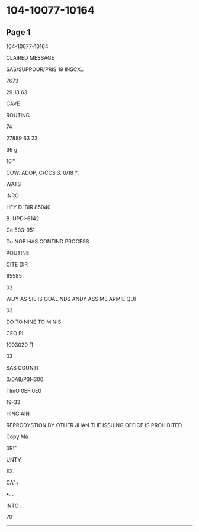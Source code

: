 # 104-10077-10164

## Page 1

104-10077-10164

CLAIRED MESSAGE

SAS/SUPPOUR/PRIS 19 INSCX..

7673

29 18 63

GAVE

ROUTiNG

74

27889 63 23

36 g

10™

COW. ADOP, C/CCS 3. 0/18 ?.

WATS

INRO

HEY D. DIR 85040

B. UPDI-6142

Ce 503-951

Do NOB HAS CONTIND PROCESS

POUTINE

CITE DIR

85585

03

WUY AS SIE IS QUALINDS ANDY ASS ME ARMIE QUI

03

DO TO NINE TO MINIS

CEO PI

1003020 П

03

SAS COUNTI

0/0A8/P3H300

TImO 0EFI0E0

19-33

HING AIN

REPRODYSTION BY OTHER JHAN THE ISSUING OFFICE IS PROHIBITED.

Copy Ma

0R!"

UNTY

EX.

CA"+

•. .

INTO :

70

---

